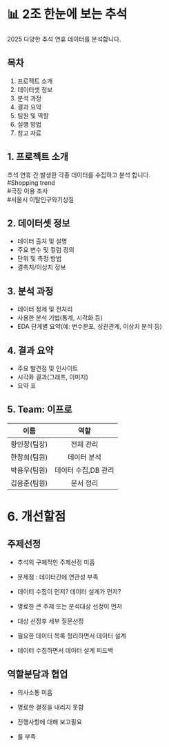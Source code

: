 
# 📊 2조 한눈에 보는 추석

2025 다양한 추석 연휴 데이터를 분석합니다.

## 목차
1. 프로젝트 소개
2. 데이터셋 정보
3. 분석 과정
4. 결과 요약
5. 팀원 및 역할
6. 실행 방법
7. 참고 자료

## 1. 프로젝트 소개
추석 연휴 간 발생한 각종 데이터를 수집하고 분석 합니다.  
      #Shopping trend     
      #극장 이용 조사      
        #서울시 이탈인구와기상질

## 2. 데이터셋 정보
- 데이터 출처 및 설명
- 주요 변수 및 컬럼 정의
- 단위 및 측정 방법
- 결측치/이상치 정보

## 3. 분석 과정
- 데이터 정제 및 전처리
- 사용한 분석 기법(통계, 시각화 등)
- EDA 단계별 요약(예: 변수분포, 상관관계, 이상치 분석 등)

## 4. 결과 요약
- 주요 발견점 및 인사이트
- 시각화 결과(그래프, 이미지)
- 요약 표

## 5. Team: 이프로
| 이름         | 역할           |
|:------------:|:-------------:|
| 황인창(팀장) | 전체 관리      |
| 한창희(팀원) | 데이터 분석   |
| 박용우(팀원) | 데이터 수집,DB 관리         |
| 김용준(팀원) | 문서 정리      |

# 6. 개선할점
## 주제선정

- 추석의 구체적인 주제선정 미흡

- 문제점 : 데이터간에 연관성 부족

- 데이터 수집이 먼저? 데이터 설계가 먼저?

- 명료한 큰 주제 또는 분석대상 선정이 먼저

- 대상 선정후 세부 질문선정

- 필요한 데이터 목록 정리하면서 데이터 설계

- 데이터 수집하면서 데이터 설계 피드백

## 역할분담과 협업

- 의사소통 미흡

- 명료한 결정을 내리지 못함

- 진행사항에 대해 보고필요

- 룰 부족

